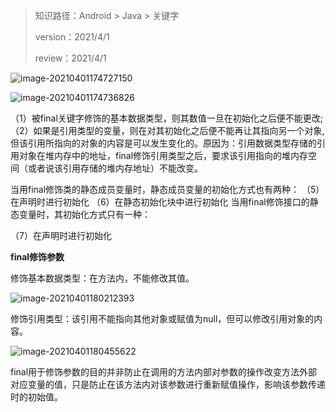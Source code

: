 > 知识路径：Android > Java > 关键字
>
> version：2021/4/1
>
> review：2021/4/1

![image-20210401174727150](C:\Users\NJCS\AppData\Roaming\Typora\typora-user-images\image-20210401174727150.png)

![image-20210401174736826](C:\Users\NJCS\AppData\Roaming\Typora\typora-user-images\image-20210401174736826.png)

（1）被final关键字修饰的基本数据类型，则其数值一旦在初始化之后便不能更改;
（2）如果是引用类型的变量，则在对其初始化之后便不能再让其指向另一个对象,但该引用所指向的对象的内容是可以发生变化的。原因为：引用数据类型存储的引用对象在堆内存中的地址，final修饰引用类型之后，要求该引用指向的堆内存空间（或者说该引用存储的堆内存地址）不能改变。

当用final修饰类的静态成员变量时，静态成员变量的初始化方式也有两种：
（5）在声明时进行初始化
（6）在静态初始化块中进行初始化
当用final修饰接口的静态变量时，其初始化方式只有一种：

（7）在声明时进行初始化



**final修饰参数**

修饰基本数据类型：在方法内，不能修改其值。

![image-20210401180212393](C:\Users\NJCS\AppData\Roaming\Typora\typora-user-images\image-20210401180212393.png)

修饰引用类型：该引用不能指向其他对象或赋值为null，但可以修改引用对象的内容。

![image-20210401180455622](C:\Users\NJCS\AppData\Roaming\Typora\typora-user-images\image-20210401180455622.png)

final用于修饰参数的目的并非防止在调用的方法内部对参数的操作改变方法外部对应变量的值，只是防止在该方法内对该参数进行重新赋值操作，影响该参数传递时的初始值。
